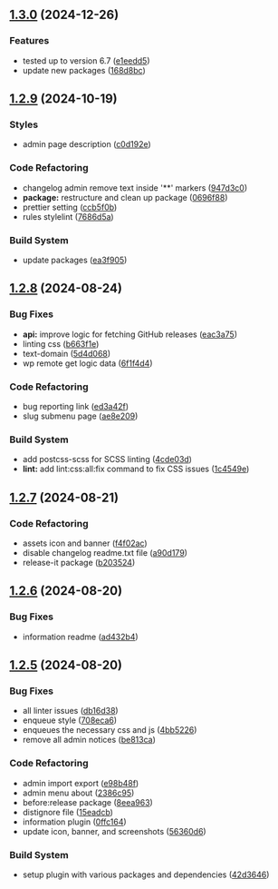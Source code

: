 

## [1.3.0](https://github.com/yukyhendiawan/import-export-menu/compare/1.2.9...1.3.0) (2024-12-26)


### Features

* tested up to version 6.7 ([e1eedd5](https://github.com/yukyhendiawan/import-export-menu/commit/e1eedd580eea6d61190bbaee4f1b3f84e534feef))
* update new packages ([168d8bc](https://github.com/yukyhendiawan/import-export-menu/commit/168d8bc155fe277d960e88272965f20bdb1e694f))

## [1.2.9](https://github.com/yukyhendiawan/import-export-menu/compare/1.2.8...1.2.9) (2024-10-19)


### Styles

* admin page description ([c0d192e](https://github.com/yukyhendiawan/import-export-menu/commit/c0d192e6049c65414deab891d0f315546a84bb06))


### Code Refactoring

* changelog admin remove text inside '**' markers ([947d3c0](https://github.com/yukyhendiawan/import-export-menu/commit/947d3c009437aad22af9fd54f1753e11c6a627fd))
* **package:** restructure and clean up package ([0696f88](https://github.com/yukyhendiawan/import-export-menu/commit/0696f88ad554f8474fdc9bfc95255fafd2e9cca5))
* prettier setting ([ccb5f0b](https://github.com/yukyhendiawan/import-export-menu/commit/ccb5f0b02415b3bb810d2bc02adfef90e1eb50d7))
* rules stylelint ([7686d5a](https://github.com/yukyhendiawan/import-export-menu/commit/7686d5a1bbccd0e79912984371f4ec21256e2635))


### Build System

* update packages ([ea3f905](https://github.com/yukyhendiawan/import-export-menu/commit/ea3f9057faf3f693c27c7a8f8552460c45ffd9d1))

## [1.2.8](https://github.com/yukyhendiawan/import-export-menu/compare/1.2.7...1.2.8) (2024-08-24)


### Bug Fixes

* **api:** improve logic for fetching GitHub releases ([eac3a75](https://github.com/yukyhendiawan/import-export-menu/commit/eac3a756dea3fc5a0dfa9a0e0287b1a3503252ab))
* linting css ([b663f1e](https://github.com/yukyhendiawan/import-export-menu/commit/b663f1e8926e0321c039d531717c86190dc15400))
* text-domain ([5d4d068](https://github.com/yukyhendiawan/import-export-menu/commit/5d4d0685cb1189048cb5507f2ea8bde50389fe92))
* wp remote get logic data ([6f1f4d4](https://github.com/yukyhendiawan/import-export-menu/commit/6f1f4d4dc5fe00e240cd35bb6eefcab6bd987ce3))


### Code Refactoring

* bug reporting link ([ed3a42f](https://github.com/yukyhendiawan/import-export-menu/commit/ed3a42fad804ff43653768a48b77f1dc4b7bc12b))
* slug submenu page ([ae8e209](https://github.com/yukyhendiawan/import-export-menu/commit/ae8e209ebe367f2c45a801e54f7239e58997b598))


### Build System

* add postcss-scss for SCSS linting ([4cde03d](https://github.com/yukyhendiawan/import-export-menu/commit/4cde03d1d6a9ff508dc5e0ee48d0ef5466379c8d))
* **lint:** add lint:css:all:fix command to fix CSS issues ([1c4549e](https://github.com/yukyhendiawan/import-export-menu/commit/1c4549e797eaccb71d66b4106c2635b6f0ca13aa))

## [1.2.7](https://github.com/yukyhendiawan/import-export-menu/compare/1.2.6...1.2.7) (2024-08-21)


### Code Refactoring

* assets icon and banner ([f4f02ac](https://github.com/yukyhendiawan/import-export-menu/commit/f4f02ace19128dc652963cb9df0fa934381b6ff1))
* disable changelog readme.txt file ([a90d179](https://github.com/yukyhendiawan/import-export-menu/commit/a90d1799045ab9e7ffc7220cd211a6689e75348e))
* release-it package ([b203524](https://github.com/yukyhendiawan/import-export-menu/commit/b2035249f6ce024b80eaf73f7b61377ea9c4f9b9))

## [1.2.6](https://github.com/yukyhendiawan/import-export-menu/compare/1.2.5...1.2.6) (2024-08-20)


### Bug Fixes

* information readme ([ad432b4](https://github.com/yukyhendiawan/import-export-menu/commit/ad432b461450e1ce26d5edd78df491cdfb44137f))

## [1.2.5](https://github.com/yukyhendiawan/import-export-menu/compare/1.2.4...1.2.5) (2024-08-20)


### Bug Fixes

* all linter issues ([db16d38](https://github.com/yukyhendiawan/import-export-menu/commit/db16d3888d6ed13a93fe52ffce335d09dfcbb5e0))
* enqueue style ([708eca6](https://github.com/yukyhendiawan/import-export-menu/commit/708eca6c7120ef5bbadfdbbe5478d7096575d284))
* enqueues the necessary css and js ([4bb5226](https://github.com/yukyhendiawan/import-export-menu/commit/4bb522623f771727a0039f958f39af4c62cbc234))
* remove all admin notices ([be813ca](https://github.com/yukyhendiawan/import-export-menu/commit/be813cae75062f6a2e83d2924651751d6cac1354))


### Code Refactoring

* admin import export ([e98b48f](https://github.com/yukyhendiawan/import-export-menu/commit/e98b48fb5de31096331494bcd228f576cbde0a6b))
* admin menu about ([2386c95](https://github.com/yukyhendiawan/import-export-menu/commit/2386c95de3a3e26ed008d0ae099a9cca0114cea3))
* before:release package ([8eea963](https://github.com/yukyhendiawan/import-export-menu/commit/8eea96332a778cd4b7eab3cf71389aa5d40b6a9f))
* distignore file ([15eadcb](https://github.com/yukyhendiawan/import-export-menu/commit/15eadcb5a335ae3babd1918004b6ba854fac565e))
* information plugin ([0ffc164](https://github.com/yukyhendiawan/import-export-menu/commit/0ffc1647ac873de13d8493c9d052558fba7f64b7))
* update icon, banner, and screenshots ([56360d6](https://github.com/yukyhendiawan/import-export-menu/commit/56360d6470615864c1e292617e42dc89865eea40))


### Build System

* setup plugin with various packages and dependencies ([42d3646](https://github.com/yukyhendiawan/import-export-menu/commit/42d3646c5378e26a24ae2466e96013d8aee65ec5))
